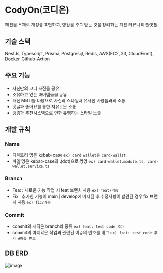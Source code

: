 # CodyOn(코디온)
패션을 주제로 개성을 표현하고, 영감을 주고 받는 것을 장려하는 패션 커뮤니티 플랫폼

## 기술 스택
NestJs, Typescript, Prisma, Postgresql, Redis, AWS(EC2, S3, CloudFront), Docker, Github-Action

## 주요 기능
- 자신만의 코디 사진을 공유
- 소유하고 있는 아이템들을 공유
- 패션 MBTI를 바탕으로 자신의 스타일과 유사한 사람들과의 소통
- 댓글과 좋아요를 통한 자유로운 소통
- 랭킹과 추천시스템으로 인한 유행하는 스타일 노출

## 개발 규칙
### Name
- 디렉토리 명은 kebab-case `ex) card wallet은 card-wallet`
- 파일 명은 kebab-case와 .(dot)으로 명명 `ex) card-wallet.module.ts, card-wallet.service.ts`

### Branch
- Feat : 새로운 기능 작업 시 feat 브랜치 사용 `ex) feat/기능`
- Fix : 추가한 기능이 main | develop에 머지된 후 수정사항이 발견된 경우 fix 브랜치 사용 `ex) fix/기능`

### Commit
- commit의 시작은 branch의 종류 `ex) feat: test code 추가`
- commit의 마지막은 작업과 관련된 이슈의 번호를 태그 `ex) feat: test code 추가 #이슈 번호`

## DB ERD
![image](https://github.com/user-attachments/assets/826afa6f-4900-424e-8502-4ae3e18bee81)
